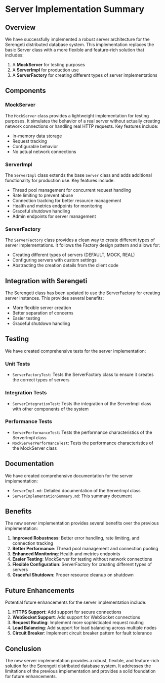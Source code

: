 # Server Implementation Summary

## Overview

We have successfully implemented a robust server architecture for the Serengeti distributed database system. This implementation replaces the basic Server class with a more flexible and feature-rich solution that includes:

1. A **MockServer** for testing purposes
2. A **ServerImpl** for production use
3. A **ServerFactory** for creating different types of server implementations

## Components

### MockServer

The `MockServer` class provides a lightweight implementation for testing purposes. It simulates the behavior of a real server without actually creating network connections or handling real HTTP requests. Key features include:

- In-memory data storage
- Request tracking
- Configurable behavior
- No actual network connections

### ServerImpl

The `ServerImpl` class extends the base `Server` class and adds additional functionality for production use. Key features include:

- Thread pool management for concurrent request handling
- Rate limiting to prevent abuse
- Connection tracking for better resource management
- Health and metrics endpoints for monitoring
- Graceful shutdown handling
- Admin endpoints for server management

### ServerFactory

The `ServerFactory` class provides a clean way to create different types of server implementations. It follows the Factory design pattern and allows for:

- Creating different types of servers (DEFAULT, MOCK, REAL)
- Configuring servers with custom settings
- Abstracting the creation details from the client code

## Integration with Serengeti

The Serengeti class has been updated to use the ServerFactory for creating server instances. This provides several benefits:

- More flexible server creation
- Better separation of concerns
- Easier testing
- Graceful shutdown handling

## Testing

We have created comprehensive tests for the server implementation:

### Unit Tests

- `ServerFactoryTest`: Tests the ServerFactory class to ensure it creates the correct types of servers

### Integration Tests

- `ServerIntegrationTest`: Tests the integration of the ServerImpl class with other components of the system

### Performance Tests

- `ServerPerformanceTest`: Tests the performance characteristics of the ServerImpl class
- `MockServerPerformanceTest`: Tests the performance characteristics of the MockServer class

## Documentation

We have created comprehensive documentation for the server implementation:

- `ServerImpl.md`: Detailed documentation of the ServerImpl class
- `ServerImplementationSummary.md`: This summary document

## Benefits

The new server implementation provides several benefits over the previous implementation:

1. **Improved Robustness**: Better error handling, rate limiting, and connection tracking
2. **Better Performance**: Thread pool management and connection pooling
3. **Enhanced Monitoring**: Health and metrics endpoints
4. **Easier Testing**: MockServer for testing without network connections
5. **Flexible Configuration**: ServerFactory for creating different types of servers
6. **Graceful Shutdown**: Proper resource cleanup on shutdown

## Future Enhancements

Potential future enhancements for the server implementation include:

1. **HTTPS Support**: Add support for secure connections
2. **WebSocket Support**: Add support for WebSocket connections
3. **Request Routing**: Implement more sophisticated request routing
4. **Load Balancing**: Add support for load balancing across multiple nodes
5. **Circuit Breaker**: Implement circuit breaker pattern for fault tolerance

## Conclusion

The new server implementation provides a robust, flexible, and feature-rich solution for the Serengeti distributed database system. It addresses the limitations of the previous implementation and provides a solid foundation for future enhancements.